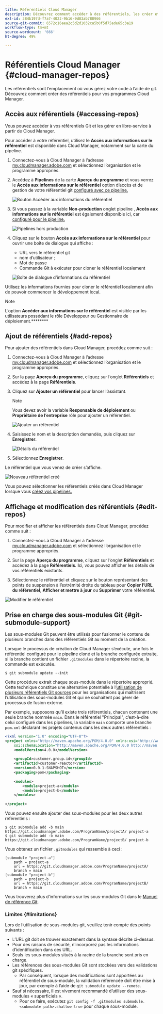 ```yaml
---
title: Référentiels Cloud Manager
description: Découvrez comment accéder à des référentiels, les créer et les modifier pour vos programmes Cloud Manager.
exl-id: 384b197d-f7a7-4022-9b16-9d83ab788966
source-git-commit: 6572c16aea2c5d2d1032ca5b0f5d75ade65c3a19
workflow-type: tm+mt
source-wordcount: '666'
ht-degree: 49%

---
```



# Référentiels Cloud Manager {#cloud-manager-repos}

Les référentiels sont l’emplacement où vous gérez votre code à l’aide de git. Découvrez comment créer des référentiels pour vos programmes Cloud Manager.

## Accès aux référentiels {#accessing-repos}

Vous pouvez accéder à vos référentiels Git et les gérer en libre-service à partir de Cloud Manager.

Pour accéder à votre référentiel, utilisez le **Accès aux informations sur le référentiel** est disponible dans Cloud Manager, notamment sur la carte du pipeline.

1. Connectez-vous à Cloud Manager à l’adresse [my.cloudmanager.adobe.com](https://my.cloudmanager.adobe.com) et sélectionnez l’organisation et le programme appropriés.

1. Accédez à **Pipelines** de la carte **Aperçu du programme** et vous verrez le **Accès aux informations sur le référentiel** option d’accès et de gestion de votre référentiel git [configuré avec ce pipeline.](/help/using/production-pipelines.md)

   ![Bouton Accéder aux informations du référentiel](/help/assets/access-repo1.png)

1. Si vous passez à la variable **Non-production** onglet pipeline , **Accès aux informations sur le référentiel** est également disponible ici, car [configuré pour le pipeline.](/help/using/non-production-pipelines.md)

   ![Pipelines hors production](/help/assets/access-repo-nonprod.png)

1. Cliquez sur le bouton **Accès aux informations sur le référentiel** pour ouvrir une boîte de dialogue qui affiche :

   * URL vers le référentiel git
   * nom d’utilisateur ;
   * Mot de passe
   * Commande Git à exécuter pour cloner le référentiel localement

   ![Boîte de dialogue d’informations du référentiel](/help/assets/access-repo-create.png)

Utilisez les informations fournies pour cloner le référentiel localement afin de pouvoir commencer le développement local.

>[!NOTE]
>
>L’option **Accéder aux informations sur le référentiel** est visible par les utilisateurs possédant le rôle Développeur ou Gestionnaire de déploiement.********

## Ajout de référentiels {#add-repos}

Pour ajouter des référentiels dans Cloud Manager, procédez comme suit :

1. Connectez-vous à Cloud Manager à l’adresse [my.cloudmanager.adobe.com](https://my.cloudmanager.adobe.com) et sélectionnez l’organisation et le programme appropriés.

1. Sur la page **Aperçu du programme**, cliquez sur l’onglet **Référentiels** et accédez à la page **Référentiels**.

1. Cliquez sur **Ajouter un référentiel** pour lancer l’assistant.

   >[!NOTE]
   >
   >Vous devez avoir la variable **Responsable de déploiement** ou **Propriétaire de l’entreprise** rôle pour ajouter un référentiel.

   ![Ajouter un référentiel](/help/assets/create-repo2.png)

1. Saisissez le nom et la description demandés, puis cliquez sur **Enregistrer**.

   ![Détails du référentiel](/help/assets/repo-1.png)

1. Sélectionnez **Enregistrer**.

Le référentiel que vous venez de créer s’affiche.

![Nouveau référentiel créé](/help/assets/create-repo3.png)

Vous pouvez sélectionner les référentiels créés dans Cloud Manager lorsque vous [créez vos pipelines.](/help/overview/ci-cd-pipelines.md)

## Affichage et modification des référentiels {#edit-repos}

Pour modifier et afficher les référentiels dans Cloud Manager, procédez comme suit :

1. Connectez-vous à Cloud Manager à l’adresse [my.cloudmanager.adobe.com](https://my.cloudmanager.adobe.com) et sélectionnez l’organisation et le programme appropriés.

1. Sur la page **Aperçu du programme**, cliquez sur l’onglet **Référentiels** et accédez à la page **Référentiels.** Ici, vous pouvez afficher les détails de vos référentiels existants.

1. Sélectionnez le référentiel et cliquez sur le bouton représentant des points de suspension à l’extrémité droite du tableau pour **Copier l’URL du référentiel**, **Afficher et mettre à jour** ou **Supprimer** votre référentiel.

![Modifier le référentiel](/help/assets/create-repo3.png)

## Prise en charge des sous-modules Git {#git-submodule-support}

Les sous-modules Git peuvent être utilisés pour fusionner le contenu de plusieurs branches dans des référentiels Git au moment de la création.

Lorsque le processus de création de Cloud Manager s’exécute, une fois le référentiel configuré pour le pipeline cloné et la branche configurée extraite, si la branche contient un fichier `.gitmodules` dans le répertoire racine, la commande est exécutée.

```
$ git submodule update --init
```

Cette procédure extrait chaque sous-module dans le répertoire approprié. Cette technique constitue une alternative potentielle à l’[utilisation de plusieurs référentiels Git sources](/help/managing-code/multiple-git-repos.md) pour les organisations qui maîtrisent l’utilisation des sous-modules Git et qui ne souhaitent pas gérer de processus de fusion externe.

Par exemple, supposons qu’il existe trois référentiels, chacun contenant une seule branche nommée `main`. Dans le référentiel &quot;Principal&quot;, c’est-à-dire celui configuré dans les pipelines, la variable `main` comporte une branche `pom.xml` déclarant les projets contenus dans les deux autres référentiels :

```xml
<?xml version="1.0" encoding="UTF-8"?>
<project xmlns="http://maven.apache.org/POM/4.0.0" xmlns:xsi="http://www.w3.org/2001/XMLSchema-instance"
    xsi:schemaLocation="http://maven.apache.org/POM/4.0.0 http://maven.apache.org/maven-v4_0_0.xsd">
    <modelVersion>4.0.0</modelVersion>
   
    <groupId>customer.group.id</groupId>
    <artifactId>customer-reactor</artifactId>
    <version>0.0.1-SNAPSHOT</version>
    <packaging>pom</packaging>
   
    <modules>
        <module>project-a</module>
        <module>project-b</module>
    </modules>
   
</project>
```

Vous pouvez ensuite ajouter des sous-modules pour les deux autres référentiels :

```shell
$ git submodule add -b main https://git.cloudmanager.adobe.com/ProgramName/projectA/ project-a
$ git submodule add -b main https://git.cloudmanager.adobe.com/ProgramName/projectB/ project-b
```

Vous obtenez un fichier `.gitmodules` qui ressemble à ceci :

```text
[submodule "project-a"]
    path = project-a
    url = https://git.cloudmanager.adobe.com/ProgramName/projectA/
    branch = main
[submodule "project-b"]
    path = project-b
    url = https://git.cloudmanager.adobe.com/ProgramName/projectB/
    branch = main
```

Vous trouverez plus d’informations sur les sous-modules Git dans le [Manuel de référence Git](https://git-scm.com/book/fr/v2/Git-Tools-Submodules).

### Limites {#limitations}

Lors de l’utilisation de sous-modules git, veuillez tenir compte des points suivants :

* L’URL git doit se trouver exactement dans la syntaxe décrite ci-dessus.
* Pour des raisons de sécurité, n’incorporez pas les informations d’identification dans ces URL.
* Seuls les sous-modules situés à la racine de la branche sont pris en charge.
* Les références des sous-modules Git sont stockées vers des validations git spécifiques.
   * Par conséquent, lorsque des modifications sont apportées au référentiel de sous-module, la validation référencée doit être mise à jour, par exemple à l’aide de `git submodule update --remote`.
* Sauf si nécessaire, il est vivement recommandé d’utiliser des sous-modules « superficiels ». 
   * Pour ce faire, exécutez `git config -f .gitmodules submodule.<submodule path>.shallow true` pour chaque sous-module.
